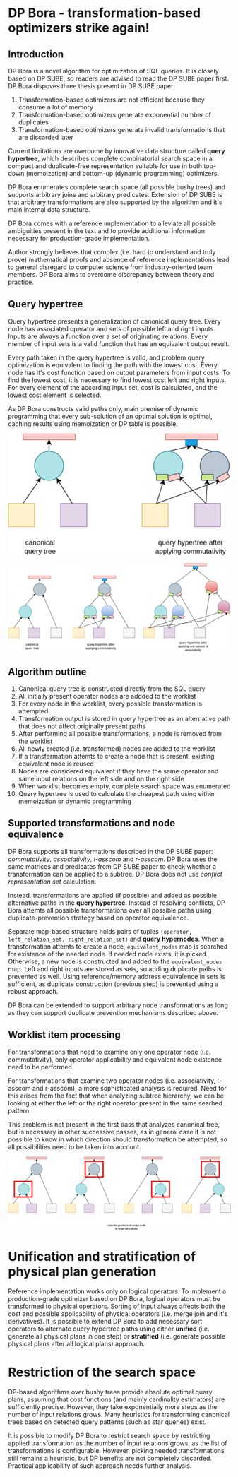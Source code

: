 # DP Bora - transformation-based optimizers strike again!

## Introduction

DP Bora is a novel algorithm for optimization of SQL queries.
It is closely based on DP SUBE, so readers are advised to read the DP SUBE
paper first. DP Bora dispoves three thesis present in DP SUBE paper:

1. Transformation-based optimizers are not efficient because they consume a lot of memory
2. Transformation-based optimizers generate exponential number of duplicates
3. Transformation-based optimizers generate invalid transformations that are discarded later

Current limitations are overcome by innovative data structure called **query hypertree**,
which describes complete combinatorial search space in a compact and duplicate-free representation
suitable for use in both top-down (memoization) and bottom-up (dynamic programming) optimizers.

DP Bora enumerates complete search space (all possible bushy trees) and supports arbitrary joins and arbitrary predicates.
Extension of DP SUBE is that arbitrary transformations are also supported by the algorithm and it's main
internal data structure.

DP Bora comes with a reference implementation to alleviate all possible ambiguities present in the text
and to provide additional information necessary for production-grade implementation.

Author strongly believes that complex (i.e. hard to understand and truly prove) mathematical proofs
and absence of reference implementations lead to general disregard to computer science from
industry-oriented team members. DP Bora aims to overcome discrepancy between theory and practice.

## Query hypertree

Query hypertree presents a generalization of canonical query tree. Every node has associated operator and sets
of possible left and right inputs. Inputs are always a function over a set of originating relations. Every member
of input sets is a valid function that has an equivalent output result.

Every path taken in the query hypertree is valid, and problem query optimization is equivalent to
finding the path with the lowest cost.
Every node has it's cost function based on output parameters from input costs. To find the lowest cost,
it is necessary to find lowest cost left and right inputs. For every element of the according input set, 
cost is calculated, and the lowest cost element is selected.

As DP Bora constructs valid paths only, main premise of dynamic programming that every sub-solution of an optimal
solution is optimal, caching results using memoization or DP table is possible.


![Simple query hypertree after applying commutativity transformation](./images/ht1.png)

![Simple query hypertree after applying commutativity and one variant of associativity](./images/ht2.png)

## Algorithm outline

1. Canonical query tree is constructed directly from the SQL query
2. All initially present operator nodes are addded to the worklist
3. For every node in the worklist, every possible transformation is attempted
4. Transformation output is stored in query hypertree as an alternative path that does not affect originally present paths
5. After performing all possible transformations, a node is removed from the worklist
6. All newly created (i.e. transformed) nodes are added to the worklist
7. If a transformation attemts to create a node that is present, existing equivalent node is reused
8. Nodes are considered equivalent if they have the same operator and same input relations on the left side and on the right side
9. When worklist becomes empty, complete search space was enumerated
10. Query hypertree is used to calculate the cheapest path using either memoization or dynamic programming

## Supported transformations and node equivalence

DP Bora supports all transformations described in the DP SUBE paper: *commutativity*, *associativity*,
*l-asscom* and *r-asscom*. DP Bora uses the same matrices and predicates from DP SUBE paper to
check whether a transformation can be applied to a subtree. DP Bora does not use *conflict representation set* calculation.

Instead, transformations are applied (if possible) and added as possible alternative paths in the
**query hypertree**. Instead of resolving conflicts, DP Bora attemts all possible transformations
over all possible paths using duplicate-prevention strategy based on operator equivalence.

Separate map-based structure holds pairs of tuples `(operator, left_relation_set, right_relation_set)` and **query hypernodes**.
When a transformation attemts to create a node, `equivalent_nodes` map is searched for existence of
the needed node. If needed node exists, it is picked. Otherwise, a new node is constructed and added
to the `equivalent_nodes` map. Left and right inputs are stored as sets, so adding duplicate
paths is prevented as well. Using reference/memory address equivalence in sets is sufficient,
as duplicate construction (previous step) is prevented using a robust approach.

DP Bora can be extended to support arbitrary node transformations as long as they can support duplicate prevention
mechanisms described above.

## Worklist item processing

For transformations that need to examine only one operator node (i.e. commutativity), only operator applicability
and equivalent node existence need to be performed.

For transformations that examine two operator nodes (i.e. associativity, l-asscom and r-asscom), a more sophisticated
analysis is required. Need for this arises from the fact that when analyzing subtree hierarchy, we can be looking
at either the left or the right operator present in the same searhed pattern.

This problem is not present in the first pass that analyzes canonical tree, but is necessary in other successive passes,
as in general case it is not possible to know in which direction should transformation be attempted, so all
possibilities need to be taken into account.

![Possible positions of target node in searched patterns](./images/target.png)

# Unification and stratification of physical plan generation

Reference implementation works only on logical operators. To implement a production-grade optimizer based on
DP Bora, logical operators must be transformed to physical operators. Sorting of input always affects both the
cost and possible applicability of physical operators (i.e. merge join and it's derivatives). It is possible to
extend DP Bora to add necessary sort operators to alternate query hypertree paths using either **unified** (i.e. generate
all physical plans in one step) or **stratified** (i.e. generate possible physical plans after all logical plans) approach.

# Restriction of the search space

DP-based algorithms over bushy trees provide absolute optimal query plans, assuming that cost functions (and mainly
cardinality estimators) are sufficiently precise. However, they take exponentially more steps as the number of
input relations grows. Many heuristics for transforming canonical trees based on detected query patterns (such as
star queries) exist.

It is possible to modify DP Bora to restrict search space by restricting applied transformation as the number of
input relations grows, as the list of transformations is configurable. However, picking needed transformations still
remains a heuristic, but DP benefits are not completely discarded. Practical applicability of such approach
needs further analysis.